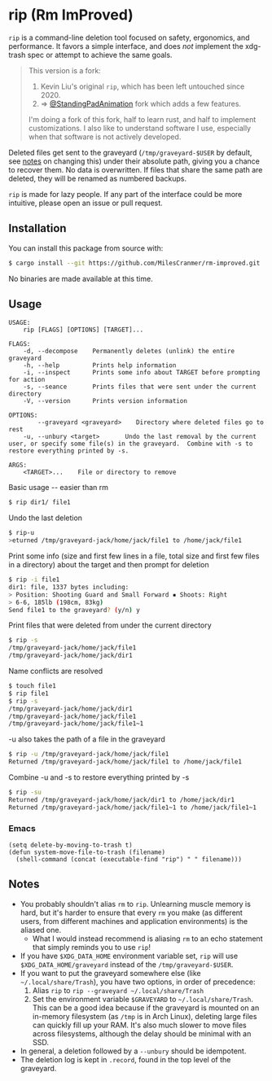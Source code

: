 # rip (Rm ImProved)

`rip` is a command-line deletion tool focused on safety, ergonomics, and performance.  It favors a simple interface, and does *not* implement the xdg-trash spec or attempt to achieve the same goals.

> This version is a fork:
>
> 1. Kevin Liu's original `rip`, which has been left untouched since 2020.
> 2. ⇒ [@StandingPadAnimation](https://github.com/StandingPadAnimations) fork which adds a few features.
>
> I'm doing a fork of this fork, half to learn rust, and half to implement customizations.
> I also like to understand software I use, especially when that software is not actively developed.

Deleted files get sent to the graveyard (`/tmp/graveyard-$USER` by default, see [notes](#notes) on changing this) under their absolute path, giving you a chance to recover them.  No data is overwritten.  If files that share the same path are deleted, they will be renamed as numbered backups.

`rip` is made for lazy people.  If any part of the interface could be more intuitive, please open an issue or pull request.

## Installation

You can install this package from source with:

```bash
$ cargo install --git https://github.com/MilesCranmer/rm-improved.git
```

No binaries are made available at this time.

## Usage

```text
USAGE:
    rip [FLAGS] [OPTIONS] [TARGET]...

FLAGS:
    -d, --decompose    Permanently deletes (unlink) the entire graveyard
    -h, --help         Prints help information
    -i, --inspect      Prints some info about TARGET before prompting for action
    -s, --seance       Prints files that were sent under the current directory
    -V, --version      Prints version information

OPTIONS:
        --graveyard <graveyard>    Directory where deleted files go to rest
    -u, --unbury <target>       Undo the last removal by the current user, or specify some file(s) in the graveyard.  Combine with -s to restore everything printed by -s.

ARGS:
    <TARGET>...    File or directory to remove
```

Basic usage -- easier than rm

```bash
$ rip dir1/ file1
```

Undo the last deletion

```bash
$ rip-u
>eturned /tmp/graveyard-jack/home/jack/file1 to /home/jack/file1
```

Print some info (size and first few lines in a file, total size and first few files in a directory) about the target and then prompt for deletion

```bash
$ rip -i file1
dir1: file, 1337 bytes including:
> Position: Shooting Guard and Small Forward ▪ Shoots: Right
> 6-6, 185lb (198cm, 83kg)
Send file1 to the graveyard? (y/n) y
```

Print files that were deleted from under the current directory

```bash
$ rip -s
/tmp/graveyard-jack/home/jack/file1
/tmp/graveyard-jack/home/jack/dir1
```

Name conflicts are resolved

```bash
$ touch file1
$ rip file1
$ rip -s
/tmp/graveyard-jack/home/jack/dir1
/tmp/graveyard-jack/home/jack/file1
/tmp/graveyard-jack/home/jack/file1~1
```

-u also takes the path of a file in the graveyard

```bash
$ rip -u /tmp/graveyard-jack/home/jack/file1
Returned /tmp/graveyard-jack/home/jack/file1 to /home/jack/file1
```

Combine -u and -s to restore everything printed by -s

```bash
$ rip -su
Returned /tmp/graveyard-jack/home/jack/dir1 to /home/jack/dir1
Returned /tmp/graveyard-jack/home/jack/file1~1 to /home/jack/file1~1
```

### Emacs

```elisp
(setq delete-by-moving-to-trash t)
(defun system-move-file-to-trash (filename)
  (shell-command (concat (executable-find "rip") " " filename)))
```

## Notes

- You probably shouldn't alias `rm` to `rip`.  Unlearning muscle memory is hard, but it's harder to ensure that every `rm` you make (as different users, from different machines and application environments) is the aliased one.
  - What I would instead recommend is aliasing `rm` to an echo statement that simply reminds you to use `rip`!
- If you have `$XDG_DATA_HOME` environment variable set, `rip` will use `$XDG_DATA_HOME/graveyard` instead of the `/tmp/graveyard-$USER`.
- If you want to put the graveyard somewhere else (like `~/.local/share/Trash`), you have two options, in order of precedence:
  1. Alias `rip` to `rip --graveyard ~/.local/share/Trash`
  2. Set the environment variable `$GRAVEYARD` to `~/.local/share/Trash`.
  This can be a good idea because if the graveyard is mounted on an in-memory filesystem (as `/tmp` is in Arch Linux), deleting large files can quickly fill up your RAM.  It's also much slower to move files across filesystems, although the delay should be minimal with an SSD.
- In general, a deletion followed by a `--unbury` should be idempotent.
- The deletion log is kept in `.record`, found in the top level of the graveyard.
